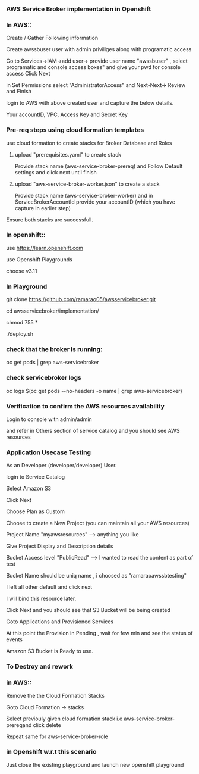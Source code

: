 ### AWS Service Broker implementation in Openshift

### In AWS:: 

Create / Gather Following information

Create awssbuser user with admin priviliges along with programatic access

Go to Services->IAM->add user-> provide user name "awssbuser" , select programatic and console access boxes" and give your pwd for console access
Click Next

in Set Permissions select "AdministratorAccess" and Next-Next-> Review and Finish

login to AWS with above created user and capture the below details.

Your accountID, VPC,  Access Key and Secret Key

### Pre-req steps using cloud formation templates

use cloud formation to create stacks for Broker Database and Roles

1. upload "prerequisites.yaml" to create stack

   Provide stack name (aws-service-broker-prereq) and Follow Default settings and click next until finish
   
2. upload "aws-service-broker-worker.json" to create a stack

   Provide stack name (aws-service-broker-worker) and in ServiceBrokerAccountId provide your accountID (which you have capture in earlier step)
   

Ensure both stacks are successfull.


### In openshift::

use https://learn.openshift.com

use Openshift Playgrounds

choose v3.11

### In Playground

git clone https://github.com/ramarao05/awsservicebroker.git

cd awsservicebroker/implementation/

chmod 755 *

./deploy.sh


### check that the broker is running:

oc get pods | grep aws-servicebroker

### check servicebroker logs

oc logs $(oc get pods --no-headers -o name | grep aws-servicebroker)

### Verification to confirm the AWS resources availability

Login to console with admin/admin

and refer in Others section of service catalog and you should see AWS resources



### Application Usecase Testing 

As an Developer (developer/developer) User. 

login to Service Catalog

Select Amazon S3

Click Next

Choose Plan as Custom

Choose to create a New Project (you can maintain all your AWS resources)

Project Name "myawsresources"  --> anything you like

Give Project Display and Description details

Bucket Access level "PublicRead"  --> I wanted to read the content as part of test

Bucket Name should be uniq name , i choosed as "ramaraoawssbtesting"

I left all other default and click next

I will bind this resource later.

Click Next and you should see that S3 Bucket will be being created 

Goto Applications and Provisioned Services

At this point the Provision in Pending , wait for few min and see the status of events 

Amazon S3 Bucket is Ready to use.


### To Destroy and rework
### in AWS::

Remove the the Cloud Formation Stacks

Goto Cloud Formation -> stacks 

Select previouly given cloud formation stack i.e aws-service-broker-prereqand click delete 

Repeat same for aws-service-broker-role


### in Openshift w.r.t this scenario

Just close the existing playground and launch new openshift playground

